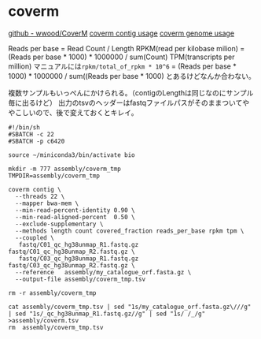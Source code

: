 # coverm

[github - wwood/CoverM](https://github.com/wwood/CoverM)
[coverm contig usage](https://wwood.github.io/CoverM/coverm-contig.html)
[coverm genome usage](https://wwood.github.io/CoverM/coverm-genome.html)

Reads per base = Read Count / Length
RPKM(read per kilobase milion) = (Reads per base * 1000) * 1000000 / sum(Count) 
TPM(transcripts per million) マニュアルには`rpkm/total_of_rpkm * 10^6` = (Reads per base * 1000) * 1000000 / sum((Reads per base * 1000) とあるけどなんか合わない。

複数サンプルもいっぺんにかけられる。（contigのLengthは同じなのにサンプル毎に出るけど）
出力のtsvのヘッダーはfastqファイルパスがそのままついてややこしいので、後で変えておくとキレイ。

```
#!/bin/sh
#SBATCH -c 22
#SBATCH -p c6420

source ~/miniconda3/bin/activate bio

mkdir -m 777 assembly/coverm_tmp
TMPDIR=assembly/coverm_tmp

coverm contig \
  --threads 22 \
  --mapper bwa-mem \
  --min-read-percent-identity 0.90 \
  --min-read-aligned-percent  0.50 \
  --exclude-supplementary \
  --methods length count covered_fraction reads_per_base rpkm tpm \
  --coupled \
   fastq/C01_qc_hg38unmap_R1.fastq.gz fastq/C01_qc_hg38unmap_R2.fastq.gz \
   fastq/C03_qc_hg38unmap_R1.fastq.gz fastq/C03_qc_hg38unmap_R2.fastq.gz \
  --reference   assembly/my_catalogue_orf.fasta.gz \
  --output-file assembly/coverm_tmp.tsv

rm -r assembly/coverm_tmp

cat assembly/coverm_tmp.tsv | sed "1s/my_catalogue_orf.fasta.gz\///g" | sed "1s/_qc_hg38unmap_R1.fastq.gz//g" | sed "1s/ /_/g" >assembly/coverm.tsv
rm  assembly/coverm_tmp.tsv
```
